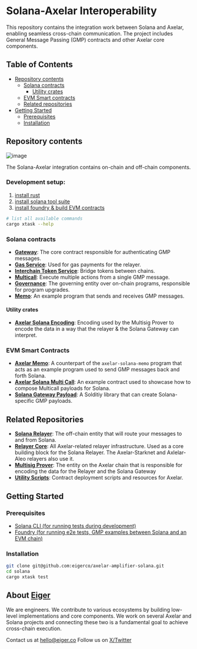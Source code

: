 # Solana-Axelar Interoperability

This repository contains the integration work between Solana and Axelar, enabling seamless cross-chain communication. The project includes General Message Passing (GMP) contracts and other Axelar core components.

## Table of Contents

- [Repository contents](#repository-contents)
  - [Solana contracts](#solana-contracts)
    - [Utility crates](#utility-crates)
  - [EVM Smart contracts](#evm-smart-contracts)
  - [Related repositories](#related-repositories)
- [Getting Started](#getting-started)
  - [Prerequisites](#prerequisites)
  - [Installation](#installation)

## Repository contents

![image](https://github.com/user-attachments/assets/88008f1c-4096-4248-87b2-128b65cb8e41)

The Solana-Axelar integration contains on-chain and off-chain components.


### Development setup:

1. [install rust](https://www.rust-lang.org/tools/install)
2. [install solana tool suite](https://docs.solanalabs.com/cli/install)
3. [install foundry & build EVM contracts](evm-contracts/README.md)

```bash
# list all available commands
cargo xtask --help
```
### Solana contracts

- [**Gateway**](programs/axelar-solana-gateway/README.md): The core contract responsible for authenticating GMP messages.
- [**Gas Service**](programs/axelar-solana-gas-service/README.md): Used for gas payments for the relayer.
- [**Interchain Token Service**](programs/axelar-solana-its/README.md): Bridge tokens between chains.
- [**Multicall**](programs/axelar-solana-multicall): Execute multiple actions from a single GMP message.
- [**Governance**](programs/axelar-solana-governance/README.md): The governing entity over on-chain programs, responsible for program upgrades.
- [**Memo**](programs/axelar-solana-memo-program): An example program that sends and receives GMP messages.


#### Utility crates
- [**Axelar Solana Encoding**](solana/crates/axelar-solana-encoding/README.md): Encoding used by the Multisig Prover to encode the data in a way that the relayer & the Solana Gateway can interpret.

### EVM Smart Contracts
- [**Axelar Memo**](evm-contracts/src/AxelarMemo.sol): A counterpart of the `axelar-solana-memo` program that acts as an example program used to send GMP messages back and forth Solana.
- [**Axelar Solana Multi Call**](evm-contracts/src/AxelarSolanaMultiCall.sol): An example contract used to showcase how to compose Multicall payloads for Solana.
- [**Solana Gateway Payload**](evm-contracts/src/ExampleEncoder.sol): A Solditiy library that can create Solana-specific GMP payloads.


## Related Repositories

- [**Solana Relayer**](https://github.com/eigerco/axelar-solana-relayer): The off-chain entity that will route your messages to and from Solana.
- [**Relayer Core**](https://github.com/eigerco/axelar-relayer-core): All Axelar-related relayer infrastructure. Used as a core building block for the Solana Relayer. The Axelar-Starknet and Axlelar-Aleo relayers also use it.
- [**Multisig Prover**](https://github.com/eigerco/axelar-amplifier/tree/add-multisig-prover-sol-logic/contracts/multisig-prover): The entity on the Axelar chain that is responsible for encoding the data for the Relayer and the Solana Gateway
- [**Utility Scripts**](https://github.com/eigerco/axelar-contract-deployments): Contract deployment scripts and resources for Axelar.


## Getting Started

### Prerequisites

- [Solana CLI (for running tests during development)](https://solana.com/docs/intro/installation)
- [Foundry (for running e2e tests, GMP examples between Solana and an EVM chain)](https://book.getfoundry.sh/getting-started/installation)

### Installation

```bash
git clone git@github.com:eigerco/axelar-amplifier-solana.git
cd solana
cargo xtask test
```

## About [Eiger](https://www.eiger.co)

We are engineers. We contribute to various ecosystems by building low-level implementations and core components. We work on several Axelar and Solana projects and connecting these two is a fundamental goal to achieve cross-chain execution.

Contact us at hello@eiger.co
Follow us on [X/Twitter](https://x.com/eiger_co)
